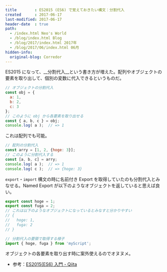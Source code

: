 ```yaml
---
title        : ES2015 (ES6) で覚えておきたい構文：分割代入
created      : 2017-06-17
last-modified: 2017-06-17
header-date  : true
path:
  - /index.html Neo's World
  - /blog/index.html Blog
  - /blog/2017/index.html 2017年
  - /blog/2017/06/index.html 06月
hidden-info:
  original-blog: Corredor
---
```


ES2015 になって、__分割代入__という書き方が増えた。配列やオブジェクトの要素を取り出して、個別の変数に代入できるというものだ。

```javascript
// オブジェクトの分割代入
const obj = {
  a: 1,
  b: 2,
  c: 3
};
// このように obj から各要素を取り出せる
const { a, b, c } = obj;
console.log( a );  // => 1
```

これは配列でも可能。

```javascript
// 配列の分割代入
const arry = [1, 2, {hoge: 3}];
// このように分割代入する
const [a, b, c] = arry;
console.log( a );  // => 1
console.log( c );  // => {hoge: 3}
```

`export`・`import` 構文の時に名前付き Export を取得していたのも分割代入とみなせる。Named Export が以下のようなオブジェクトを返していると思えば良い。

```javascript
export const hoge = 1;
export const fuga = 2;
// これは以下のようなオブジェクトになっているとみなすと分かりやすい
// {
//   hoge: 1,
//   fuga: 2
// }

// 分割代入の要領で取得する様子
import { hoge, fuga } from 'myScript';
```

オブジェクトの各要素を取り出す時に案外使えるのでオヌヌメ。

- 参考：[ES2015(ES6) 入門 - Qiita](http://qiita.com/soarflat/items/b251caf9cb59b72beb9b#%E5%88%86%E5%89%B2%E4%BB%A3%E5%85%A5)
